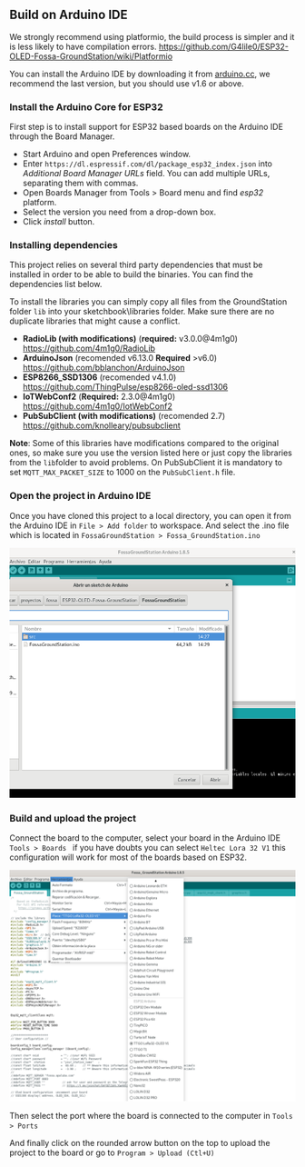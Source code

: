 ## Build on Arduino IDE
We strongly recommend using platformio, the build process is simpler and it is less likely to have compilation errors. https://github.com/G4lile0/ESP32-OLED-Fossa-GroundStation/wiki/Platformio

You can install the Arduino IDE by downloading it from [arduino.cc](https://www.arduino.cc/en/Main/Software), we recommend the last version, but you should use v1.6 or above.

### Install the Arduino Core for ESP32
First step is to install support for ESP32 based boards on the Arduino IDE through the Board Manager.

* Start Arduino and open Preferences window.
* Enter `https://dl.espressif.com/dl/package_esp32_index.json` into *Additional Board Manager URLs* field. You can add multiple URLs, separating them with commas. 
* Open Boards Manager from Tools > Board menu and find *esp32* platform.
* Select the version you need from a drop-down box.
* Click *install* button.

### Installing dependencies
This project relies on several third party dependencies that must be installed in order to be able to build the binaries. You can find the dependencies list below.

To install the libraries you can simply copy all files from the GroundStation folder `lib` into your sketchbook\libraries folder. Make sure there are no duplicate libraries that might cause a conflict.

* **RadioLib (with modifications)** (**required:** v3.0.0@4m1g0) https://github.com/4m1g0/RadioLib
* **ArduinoJson** (recomended v6.13.0 **Required** >v6.0) https://github.com/bblanchon/ArduinoJson
* **ESP8266_SSD1306** (recomended v4.1.0) https://github.com/ThingPulse/esp8266-oled-ssd1306
* **IoTWebConf2** (**Required:** 2.3.0@4m1g0) https://github.com/4m1g0/IotWebConf2
* **PubSubClient (with modifications)** (recomended 2.7) https://github.com/knolleary/pubsubclient

**Note**: Some of this libraries have modifications compared to the original ones, so make sure you use the version listed here or just copy the libraries from the `lib`folder to avoid problems. On PubSubClient it is mandatory to set `MQTT_MAX_PACKET_SIZE` to 1000 on the `PubSubClient.h` file.

### Open the project in Arduino IDE
Once you have cloned this project to a local directory, you can open it from the Arduino IDE in `File > Add folder` to workspace. And select the .ino file which is located in `FossaGroundStation > Fossa_GroundStation.ino`

![Open on Arduino IDE](images/open_arduino.png "Open on Arduino IDE")

### Build and upload the project
Connect the board to the computer, select your board in the Arduino IDE `Tools > Boards ` if you have doubts you can select `Heltec Lora 32 V1` this configuration will work for most of the boards based on ESP32.

![Select board on Arduino IDE](images/select_board_arduino.png "Select board on Arduino IDE")

Then select the port where the board is connected to the computer in `Tools > Ports`

And finally click on the rounded arrow button on the top to upload the project to the board or go to `Program > Upload (Ctl+U)`